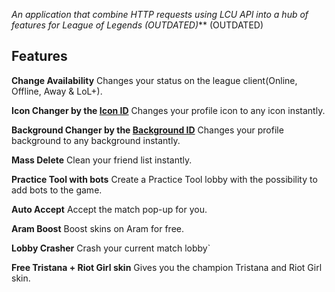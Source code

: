 *An application that combine HTTP requests using LCU API into a hub of features for League of Legends (OUTDATED)*** (OUTDATED)

## Features
**Change Availability**
Changes your status on the league client(Online, Offline, Away & LoL+).

**Icon Changer by the [Icon ID](https://raw.communitydragon.org/latest/plugins/rcp-be-lol-game-data/global/default/v1/profile-icons/)**
Changes your profile icon to any icon instantly.

**Background Changer by the [Background ID](https://raw.communitydragon.org/latest/plugins/rcp-be-lol-game-data/global/default/v1/champion-splashes/)**
Changes your profile background to any background instantly.

**Mass Delete**
Clean your friend list instantly.
        
**Practice Tool with bots**
Create a Practice Tool lobby with the possibility to add bots to the game.

**Auto Accept**
Accept the match pop-up for you.

**Aram Boost**
Boost skins on Aram for free.

**Lobby Crasher**
Crash your current match lobby`

**Free Tristana + Riot Girl skin**
Gives you the champion Tristana and Riot Girl skin.




